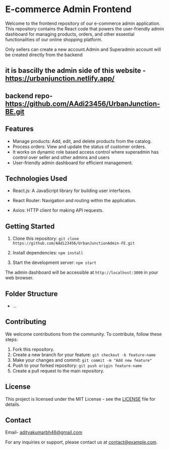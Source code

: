 # E-commerce Admin Frontend

Welcome to the frontend repository of our e-commerce admin application. This repository contains the React code that powers the user-friendly admin dashboard for managing products, orders, and other essential functionalities of our online shopping platform.

Only sellers can create a new account.Admin and Superadmin account will be created directly from the backend

## it is bascilly the admin side of this website - https://urbanjunction.netlify.app/ 

## backend repo-https://github.com/AAdi23456/UrbanJunction-BE.git

## Features

- Manage products: Add, edit, and delete products from the catalog.
- Process orders: View and update the status of customer orders.
-  It works on dynamic role based access control where superadmin has control over seller and other admins and users
- User-friendly admin dashboard for efficient management.


## Technologies Used

- React.js: A JavaScript library for building user interfaces.

- React Router: Navigation and routing within the application.
- Axios: HTTP client for making API requests.


## Getting Started

1. Clone this repository: `git clone https://github.com/AAdi23456/UrbanJunctionAdmin-FE.git`

2. Install dependencies: `npm install`
3. Start the development server: `npm start`

The admin dashboard will be accessible at `http://localhost:3000` in your web browser.

## Folder Structure


  - ...

## Contributing

We welcome contributions from the community. To contribute, follow these steps:

1. Fork this repository.
2. Create a new branch for your feature: `git checkout -b feature-name`
3. Make your changes and commit: `git commit -m "Add new feature"`
4. Push to your forked repository: `git push origin feature-name`
5. Create a pull request to the main repository.

## License

This project is licensed under the MIT License - see the [LICENSE](LICENSE) file for details.

## Contact
Email- adityakumarbh46@gmail.com

For any inquiries or support, please contact us at contact@example.com.
